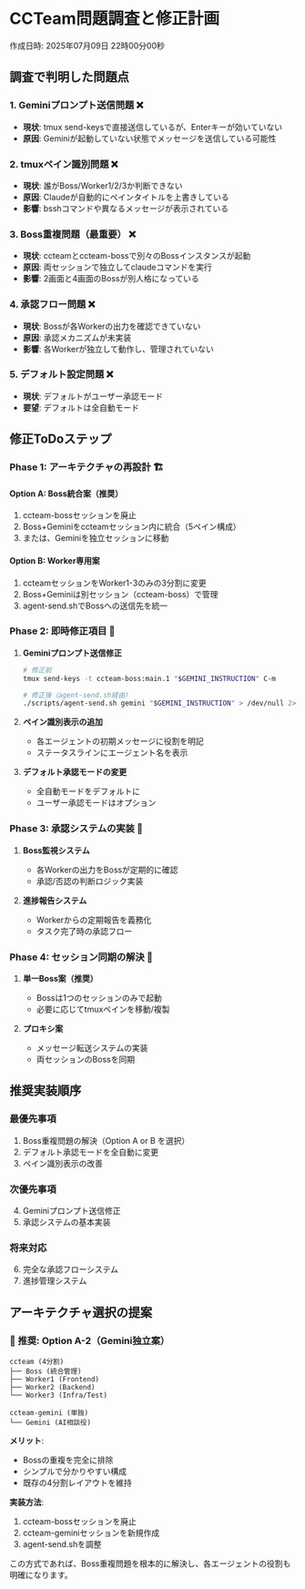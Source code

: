 # CCTeam問題調査と修正計画

作成日時: 2025年07月09日 22時00分00秒

## 調査で判明した問題点

### 1. Geminiプロンプト送信問題 ❌
- **現状**: tmux send-keysで直接送信しているが、Enterキーが効いていない
- **原因**: Geminiが起動していない状態でメッセージを送信している可能性

### 2. tmuxペイン識別問題 ❌
- **現状**: 誰がBoss/Worker1/2/3か判断できない
- **原因**: Claudeが自動的にペインタイトルを上書きしている
- **影響**: bsshコマンドや異なるメッセージが表示されている

### 3. Boss重複問題（最重要） ❌
- **現状**: ccteamとccteam-bossで別々のBossインスタンスが起動
- **原因**: 両セッションで独立してclaudeコマンドを実行
- **影響**: 2画面と4画面のBossが別人格になっている

### 4. 承認フロー問題 ❌
- **現状**: Bossが各Workerの出力を確認できていない
- **原因**: 承認メカニズムが未実装
- **影響**: 各Workerが独立して動作し、管理されていない

### 5. デフォルト設定問題 ❌
- **現状**: デフォルトがユーザー承認モード
- **要望**: デフォルトは全自動モード

## 修正ToDoステップ

### Phase 1: アーキテクチャの再設計 🏗️

#### Option A: Boss統合案（推奨）
1. ccteam-bossセッションを廃止
2. Boss+Geminiをccteamセッション内に統合（5ペイン構成）
3. または、Geminiを独立セッションに移動

#### Option B: Worker専用案
1. ccteamセッションをWorker1-3のみの3分割に変更
2. Boss+Geminiは別セッション（ccteam-boss）で管理
3. agent-send.shでBossへの送信先を統一

### Phase 2: 即時修正項目 🔧

1. **Geminiプロンプト送信修正**
   ```bash
   # 修正前
   tmux send-keys -t ccteam-boss:main.1 "$GEMINI_INSTRUCTION" C-m
   
   # 修正後（agent-send.sh経由）
   ./scripts/agent-send.sh gemini "$GEMINI_INSTRUCTION" > /dev/null 2>&1
   ```

2. **ペイン識別表示の追加**
   - 各エージェントの初期メッセージに役割を明記
   - ステータスラインにエージェント名を表示

3. **デフォルト承認モードの変更**
   - 全自動モードをデフォルトに
   - ユーザー承認モードはオプション

### Phase 3: 承認システムの実装 🤝

1. **Boss監視システム**
   - 各Workerの出力をBossが定期的に確認
   - 承認/否認の判断ロジック実装

2. **進捗報告システム**
   - Workerからの定期報告を義務化
   - タスク完了時の承認フロー

### Phase 4: セッション同期の解決 🔄

1. **単一Boss案（推奨）**
   - Bossは1つのセッションのみで起動
   - 必要に応じてtmuxペインを移動/複製

2. **プロキシ案**
   - メッセージ転送システムの実装
   - 両セッションのBossを同期

## 推奨実装順序

### 最優先事項
1. Boss重複問題の解決（Option A or B を選択）
2. デフォルト承認モードを全自動に変更
3. ペイン識別表示の改善

### 次優先事項
4. Geminiプロンプト送信修正
5. 承認システムの基本実装

### 将来対応
6. 完全な承認フローシステム
7. 進捗管理システム

## アーキテクチャ選択の提案

### 🌟 推奨: Option A-2（Gemini独立案）

```
ccteam (4分割)
├── Boss (統合管理)
├── Worker1 (Frontend)
├── Worker2 (Backend)
└── Worker3 (Infra/Test)

ccteam-gemini (単独)
└── Gemini (AI相談役)
```

**メリット**:
- Bossの重複を完全に排除
- シンプルで分かりやすい構成
- 既存の4分割レイアウトを維持

**実装方法**:
1. ccteam-bossセッションを廃止
2. ccteam-geminiセッションを新規作成
3. agent-send.shを調整

この方式であれば、Boss重複問題を根本的に解決し、各エージェントの役割も明確になります。